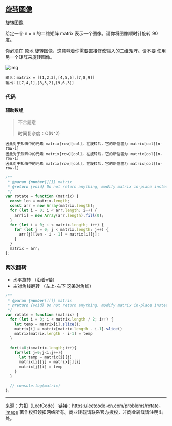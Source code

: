 ## [旋转图像](https://leetcode-cn.com/problems/rotate-image/)

[旋转图像](https://leetcode-cn.com/problems/rotate-image/)

给定一个 n × n 的二维矩阵 matrix 表示一个图像。请你将图像顺时针旋转 90 度。

你必须在 原地 旋转图像，这意味着你需要直接修改输入的二维矩阵。请不要 使用另一个矩阵来旋转图像。



![img](https://assets.leetcode.com/uploads/2020/08/28/mat1.jpg)



```
输入：matrix = [[1,2,3],[4,5,6],[7,8,9]]
输出：[[7,4,1],[8,5,2],[9,6,3]]
```





### 代码



#### 辅助数组

> 不合题意
>
> 时间复杂度：O(N^2)

```
因此对于矩阵中的元素 matrix[row][col]，在旋转后，它的新位置为 matrix[col][n-row-1]
因此对于矩阵中的元素 matrix[row][col]，在旋转后，它的新位置为 matrix[col][n-row-1]
因此对于矩阵中的元素 matrix[row][col]，在旋转后，它的新位置为 matrix[col][n-row-1]
```



```js
/**
 * @param {number[][]} matrix
 * @return {void} Do not return anything, modify matrix in-place instead.
 */
var rotate = function (matrix) {
  const len = matrix.length;
  const arr = new Array(matrix.length);
  for (let i = 0; i < arr.length; i++) {
    arr[i] = new Array(arr.length).fill(0);
  }
  for (let i = 0; i < matrix.length; i++) {
    for (let j = 0; j < matrix.length; j++) {
      arr[j][len - i - 1] = matrix[i][j];
    }
  }
  matrix = arr;
};
```







### 两次翻转

* 水平旋转 （沿着x轴）
* 主对角线翻转 （左上-右下 这条对角线）



```js
/**
 * @param {number[][]} matrix
 * @return {void} Do not return anything, modify matrix in-place instead.
 */
var rotate = function (matrix) {
  for (let i = 0; i < matrix.length / 2; i++) {
    let temp = matrix[i].slice();
    matrix[i] = matrix[matrix.length - i-1].slice()
    matrix[matrix.length - i-1] = temp
  }

  for(i=0;i<matrix.length;i++){
    for(let j=0;j<i;j++){
      let temp = matrix[i][j]
      matrix[i][j] = matrix[j][i]
      matrix[j][i] = temp
    }
  }

  // console.log(matrix)
};
```











----

来源：力扣（LeetCode）
链接：https://leetcode-cn.com/problems/rotate-image
著作权归领扣网络所有。商业转载请联系官方授权，非商业转载请注明出处。